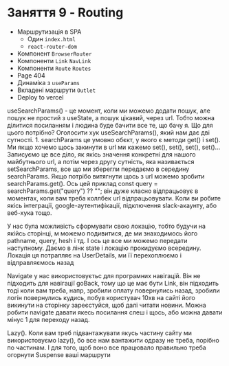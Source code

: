 # Заняття 9 - Routing

- Маршрутизація в SPA
  - Один `index.html`
  - `react-router-dom`
- Компонент `BrowserRouter`
- Компоненти `Link` `NavLink`
- Компоненти `Route` `Routes`
- Page 404
- Динаміка з `useParams`
- Вкладені маршрути `Outlet`
- Deploy to vercel

useSearchParams() - це момент, коли ми можемо додати пошук,
але пошук не простий з useState, а пошук цікавий, через url.
Тобто можна ділитися посиланням і людина буде бачити все те,
що бачу я. Що для цього потрібно? Оголосити хук useSearchParams(),
який нам дає дві сутності. 1. searchParams це умовно обєкт, у якого
є методи get() i set(). Ми якщо хочемо щось закинути в url ми
кажемо set(), set(), set(), set()... Записуємо це все діло, як якісь
значення конкретні для нашого майбутнього url, а потім через другу
сутність, яка називається setSearchParams, все що ми зберегли
передаємо в середину searchParams. Якщо потрібо витягнути щось з
url можемо зробити searchParams.get(). Ось цей приклад
const query = searchParams.get("query") ?? ""; він дуже класно
відпрацьовує в моментах, коли вам треба коллбек url відпрацьовувати.
Коли ви робите якісь інтеграції, google-аутентифікації, підключення
slack-акаунту, або веб-хука тощо.

У нас була можливість сформувати свою локацію, тобто будучи на якійсь
сторінці, м можемо подивитися, де ми знаходимось його pathname, query,
hesh і тд. І ось це все ми можемо передати наступному. Даємо в лінк state
і локацію прокидуємо всередину. Локація ця потрапляє на UserDetails, ми її
перехоплюємо і відправляємось назад

Navigate у нас використовуєтьс для програмних навігацій. Він не підходить для
навігації goBack, тому що це має бути Link, він підходить тоді коли вам треба,
напр, зробили оплату повернулись назад, зробили логін повернулись кудись,
побув користувач 10хв на сайті його викинути на сторінку зареєстуйся, щоб далі
читати новини. Можна робити navigate давати якесь посилання слеш і щось, або
можна давати мінус 1 для переходу назад.

Lazy(). Коли вам треб підвантажувати якусь частину сайту ми використовуємо lazy(),
бо все нам вантажити одразу не треба, порібно по частинам. І для того, щоб воно все
працювало правильно треба огорнути Suspense ваші маршрути
